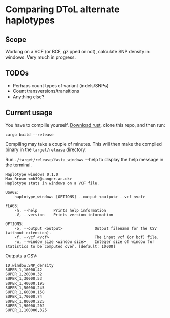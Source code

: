 # Comparing DToL alternate haplotypes

## Scope

Working on a VCF (or BCF, gzipped or not), calculate SNP density in windows. Very much in progress.

## TODOs

- Perhaps count types of variant (indels/SNPs)
- Count transversions/transitions
- Anything else?

## Current usage

You have to complile yourself. <a href="https://www.rust-lang.org/tools/install">Download rust</a>, clone this repo, and then run:

`cargo build --release`

Compiling may take a couple of minutes. This will then make the compiled binary in the `target/release` directory.

Run `./target/release/fasta_windows` --help to display the help message in the terminal.

```
Haplotype windows 0.1.0
Max Brown <mb39@sanger.ac.uk>
Haplotype stats in windows on a VCF file.

USAGE:
    haplotype_windows [OPTIONS] --output <output> --vcf <vcf>

FLAGS:
    -h, --help       Prints help information
    -V, --version    Prints version information

OPTIONS:
    -o, --output <output>              Output filename for the CSV (without extension).
    -f, --vcf <vcf>                    The input vcf (or bcf) file.
    -w, --window_size <window_size>    Integer size of window for statistics to be computed over. [default: 10000]
```

Outputs a CSV:

```
ID,window,SNP_density
SUPER_1,10000,42
SUPER_1,20000,32
SUPER_1,30000,53
SUPER_1,40000,195
SUPER_1,50000,245
SUPER_1,60000,158
SUPER_1,70000,74
SUPER_1,80000,225
SUPER_1,90000,202
SUPER_1,100000,325
```

